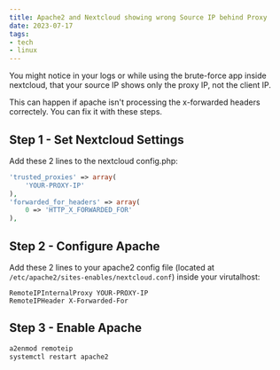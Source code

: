 ```yaml
---
title: Apache2 and Nextcloud showing wrong Source IP behind Proxy
date: 2023-07-17
tags: 
- tech
- linux
---
```


You might notice in your logs or while using the brute-force app inside nextcloud, that your source IP shows only the proxy IP, not the client IP.

This can happen if apache isn't processing the x-forwarded headers correctely. You can fix it with these steps.

## Step 1 - Set Nextcloud Settings

Add these 2 lines to the nextcloud config.php:

```php
'trusted_proxies' => array(
    'YOUR-PROXY-IP'
),
'forwarded_for_headers' => array(
    0 => 'HTTP_X_FORWARDED_FOR'
),
```

## Step 2 - Configure Apache

Add these 2 lines to your apache2 config file (located at `/etc/apache2/sites-enables/nextcloud.conf`) inside your virutalhost:

```
RemoteIPInternalProxy YOUR-PROXY-IP
RemoteIPHeader X-Forwarded-For
```

## Step 3 - Enable Apache

```bash
a2enmod remoteip
systemctl restart apache2
```
